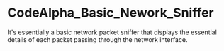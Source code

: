 # CodeAlpha_Basic_Nework_Sniffer
It's essentially a basic network packet sniffer that displays the essential details of each packet passing through the network interface.
